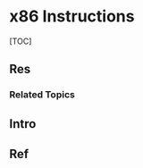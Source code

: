 # x86 Instructions

[TOC]



## Res
### Related Topics



## Intro


## Ref
[👍 x64 Instructions | Window Documentation]: https://learn.microsoft.com/en-us/windows-hardware/drivers/debugger/x64-instructions

